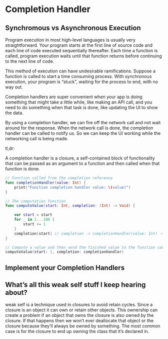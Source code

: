 # Completion Handler

## Synchromous vs Asynchronous Execution

Program execution in most high-level languages is usually very straightforward. Your program starts at the first line of source code and each line of code executed sequentially thereafter. Each time a function is called, program execution waits until that function returns before continuing to the next line of code.

This method of execution can have undesirable ramifications. Suppose a function is called to start a time consuming process. With synchronous execution, your program is “stuck”, waiting for the process to end, with no way out.

Completion handlers are super convenient when your app is doing something that might take a little while, like making an API call, and you need to do something when that task is done, like updating the UI to show the data.

By using a completion handler, we can fire off the network call and not wait around for the response. When the network call is done, the completion handler can be called to notify us. So we can keep the UI working while the networking call is being made.

tl,dr:

A completion handler is a closure, a self-contained block of functionality that can be passed as an argument to a function and then called when that function is done.

```swift
// Function called from the completion reference
func completionHandler(value: Int) {
    print("Function completion handler value: \(value)")
}

// The computation function
func computeValue(start: Int, completion: (Int) -> Void) {

    var start = start
    for _ in 1...100 {
        start += 1
    }
    completion(start) // completion -> completionHandler(value: Int) -> Void
}

// Compute a value and then send the finished value to the function completion handler
computeValue(start: 1, completion: completionHandler)
```

## Implement your Completion Handlers

## What’s all this weak self stuff I keep hearing about?

weak self is a technique used in closures to avoid retain cycles. Since a closure is an object it can own or retain other objects. This ownership can create a problem if an object that owns the closure is also owned by the closure. If that happens then we won’t ever deallocate that object or the closure because they’ll always be owned by something. The most common case is for the closure to end up owning the class that it’s declared in.